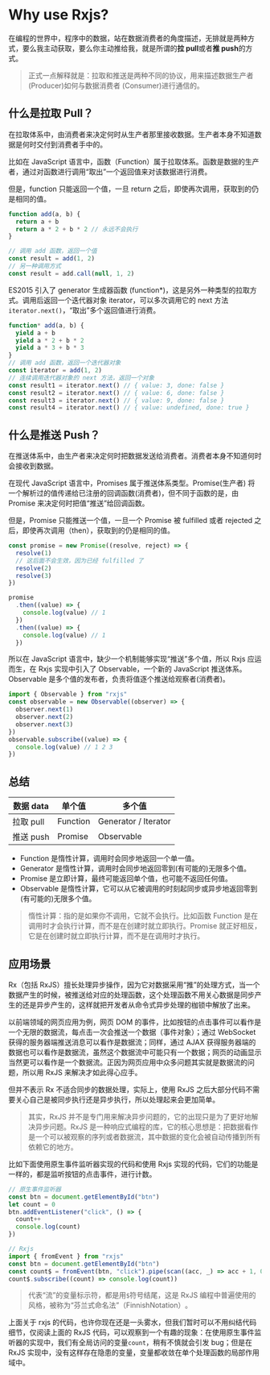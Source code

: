 # Why use Rxjs?

在编程的世界中，程序中的数据，站在数据消费者的角度描述，无排就是两种方式，要么我主动获取，要么你主动推给我，就是所谓的**拉 pull**或者**推 push**的方式。

> 正式一点解释就是：拉取和推送是两种不同的协议，用来描述数据生产者 (Producer)如何与数据消费者 (Consumer)进行通信的。

## 什么是拉取 Pull？

在拉取体系中，由消费者来决定何时从生产者那里接收数据。生产者本身不知道数据是何时交付到消费者手中的。

比如在 JavaScript 语言中，函数（Function）属于拉取体系。函数是数据的生产者，通过对函数进行调用“取出”一个返回值来对该数据进行消费。

但是，function 只能返回一个值，一旦 return 之后，即使再次调用，获取到的仍是相同的值。

```js
function add(a, b) {
  return a + b
  return a * 2 + b * 2 // 永远不会执行
}

// 调用 add 函数，返回一个值
const result = add(1, 2)
// 另一种调用方式
const result = add.call(null, 1, 2)
```

ES2015 引入了 generator 生成器函数 (function\*)，这是另外一种类型的拉取方式。调用后返回一个迭代器对象 iterator，可以多次调用它的 next 方法`iterator.next()`，“取出”多个返回值进行消费。

```js
function* add(a, b) {
  yield a + b
  yield a * 2 + b * 2
  yield a * 3 + b * 3
}
// 调用 add 函数，返回一个迭代器对象
const iterator = add(1, 2)
// 连续调用迭代器对象的 next 方法，返回一个对象
const result1 = iterator.next() // { value: 3, done: false }
const result2 = iterator.next() // { value: 6, done: false }
const result3 = iterator.next() // { value: 9, done: false }
const result4 = iterator.next() // { value: undefined, done: true }
```

## 什么是推送 Push？

在推送体系中，由生产者来决定何时把数据发送给消费者。消费者本身不知道何时会接收到数据。

在现代 JavaScript 语言中，Promises 属于推送体系类型。Promise(生产者) 将一个解析过的值传递给已注册的回调函数(消费者)，但不同于函数的是，由 Promise 来决定何时把值“推送”给回调函数。

但是，Promise 只能推送一个值，一旦一个 Promise 被 fulfilled 或者 rejected 之后，即使再次调用（then），获取到的仍是相同的值。

```js
const promise = new Promise((resolve, reject) => {
  resolve(1)
  // 这后面不会生效，因为已经 fulfilled 了
  resolve(2)
  resolve(3)
})

promise
  .then((value) => {
    console.log(value) // 1
  })
  .then((value) => {
    console.log(value) // 1
  })
```

所以在 JavaScript 语言中，缺少一个机制能够实现“推送”多个值，所以 Rxjs 应运而生，在 Rxjs 实现中引入了 Observable，一个新的 JavaScript 推送体系。Observable 是多个值的发布者，负责将值逐个推送给观察者(消费者)。

```js
import { Observable } from "rxjs"
const observable = new Observable((observer) => {
  observer.next(1)
  observer.next(2)
  observer.next(3)
})
observable.subscribe((value) => {
  console.log(value) // 1 2 3
})
```

## 总结

| 数据 data | 单个值   | 多个值               |
| --------- | -------- | -------------------- |
| 拉取 pull | Function | Generator / Iterator |
| 推送 push | Promise  | Observable           |

- Function 是惰性计算，调用时会同步地返回一个单一值。
- Generator 是惰性计算，调用时会同步地返回零到(有可能的)无限多个值。
- Promise 是立即计算，最终可能返回单个值，也可能不返回任何值。
- Observable 是惰性计算，它可以从它被调用的时刻起同步或异步地返回零到(有可能的)无限多个值。

> 惰性计算：指的是如果你不调用，它就不会执行。比如函数 Function 是在调用时才会执行计算，而不是在创建时就立即执行。Promise 就正好相反，它是在创建时就立即执行计算，而不是在调用时才执行。

## 应用场景

Rx（包括 RxJS）擅长处理异步操作，因为它对数据采用“推”的处理方式，当一个数据产生的时候，被推送给对应的处理函数，这个处理函数不用关心数据是同步产生的还是异步产生的，这样就把开发者从命令式异步处理的枷锁中解放了出来。

以前端领域的网页应用为例，网页 DOM 的事件，比如按钮的点击事件可以看作是一个无限的数据流，每点击一次会推送一个数据（事件对象）；通过 WebSocket 获得的服务器端推送消息可以看作是数据流；同样，通过 AJAX 获得服务器端的数据也可以看作是数据流，虽然这个数据流中可能只有一个数据；网页的动画显示当然更可以看作是一个数据流。正因为网页应用中众多问题其实就是数据流的问题，所以用 RxJS 来解决才如此得心应手。

但并不表示 Rx 不适合同步的数据处理，实际上，使用 RxJS 之后大部分代码不需要关心自己是被同步执行还是异步执行，所以处理起来会更加简单。

> 其实，RxJS 并不是专门用来解决异步问题的，它的出现只是为了更好地解决异步问题。RxJS 是一种响应式编程的库，它的核心思想是：把数据看作是一个可以被观察的序列或者数据流，其中数据的变化会被自动传播到所有依赖它的地方。

比如下面使用原生事件监听器实现的代码和使用 Rxjs 实现的代码，它们的功能是一样的，都是监听按钮的点击事件，进行计数。

```js
// 原生事件监听器
const btn = document.getElementById("btn")
let count = 0
btn.addEventListener("click", () => {
  count++
  console.log(count)
})

// Rxjs
import { fromEvent } from "rxjs"
const btn = document.getElementById("btn")
const count$ = fromEvent(btn, "click").pipe(scan((acc, _) => acc + 1, 0))
count$.subscribe((count) => console.log(count))
```

> 代表“流”的变量标示符，都是用`$`符号结尾，这是 RxJS 编程中普遍使用的风格，被称为“芬兰式命名法”​（FinnishNotation）​。

上面关于 rxjs 的代码，也许你现在还是一头雾水，但我们暂时可以不用纠结代码细节，仅阅读上面的 RxJS 代码，可以观察到一个有趣的现象：在使用原生事件监听器的实现中，我们有全局访问的变量`count`​，稍有不慎就会引发 bug；但是在 RxJS 实现中，没有这样存在隐患的变量，变量都收敛在单个处理函数的局部作用域中。
